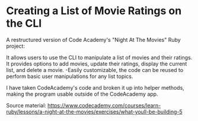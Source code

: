 # Creating a List of Movie Ratings on the CLI
A restructured version of Code Academy's "Night At The Movies" Ruby project:

It allows users to use the CLI to manipulate a list of movies and their ratings.
It provides options to add movies, update their ratings, display the current list, and delete a movie.
-Easily customizable, the code can be reused to perform basic user manipulations for any list topics.


I have taken CodeAcademy's code and broken it up into helper methods, making the program usable outside of the CodeAcademy app.


Source material: https://www.codecademy.com/courses/learn-ruby/lessons/a-night-at-the-movies/exercises/what-youll-be-building-5
